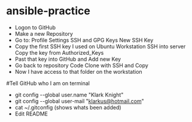 # ansible-practice 

- Logon to GitHub
- Make a new Repository
- Go to:
	Profile
	Settings
	SSH and GPG Keys
	New SSH Key
- Copy the first SSH key I used on Ubuntu Workstation
	SSH into server
	Copy the key from Authorized_Keys
- Past that key into GitHub and Add new Key
- Go back to repository 
	Code
	Clone with SSH and Copy
- Now I have access to that folder on the workstation

#Tell GitHub who I am on terminal

- git config --global user.name "Klark Knight"
- git config --global user-mail "klarkus@hotmail.com"
- cat ~/.gitconfig (shows whats been added)
- Edit README
